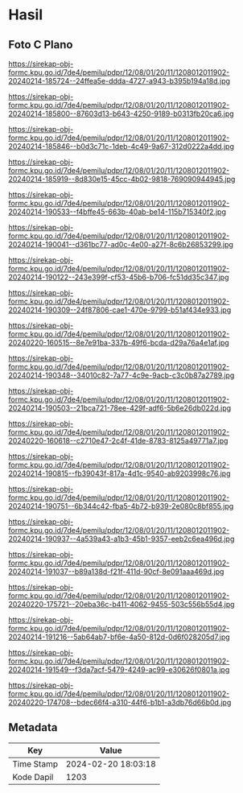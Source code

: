 # Hasil

## Foto C Plano

https://sirekap-obj-formc.kpu.go.id/7de4/pemilu/pdpr/12/08/01/20/11/1208012011902-20240214-185724--24ffea5e-ddda-4727-a943-b395b194a18d.jpg

https://sirekap-obj-formc.kpu.go.id/7de4/pemilu/pdpr/12/08/01/20/11/1208012011902-20240214-185800--87603d13-b643-4250-9189-b0313fb20ca6.jpg

https://sirekap-obj-formc.kpu.go.id/7de4/pemilu/pdpr/12/08/01/20/11/1208012011902-20240214-185846--b0d3c71c-1deb-4c49-9a67-312d0222a4dd.jpg

https://sirekap-obj-formc.kpu.go.id/7de4/pemilu/pdpr/12/08/01/20/11/1208012011902-20240214-185919--8d830e15-45cc-4b02-9818-769090944945.jpg

https://sirekap-obj-formc.kpu.go.id/7de4/pemilu/pdpr/12/08/01/20/11/1208012011902-20240214-190533--f4bffe45-663b-40ab-be14-115b715340f2.jpg

https://sirekap-obj-formc.kpu.go.id/7de4/pemilu/pdpr/12/08/01/20/11/1208012011902-20240214-190041--d361bc77-ad0c-4e00-a27f-8c6b26853299.jpg

https://sirekap-obj-formc.kpu.go.id/7de4/pemilu/pdpr/12/08/01/20/11/1208012011902-20240214-190122--243e399f-cf53-45b6-b706-fc51dd35c347.jpg

https://sirekap-obj-formc.kpu.go.id/7de4/pemilu/pdpr/12/08/01/20/11/1208012011902-20240214-190309--24f87806-cae1-470e-9799-b51af434e933.jpg

https://sirekap-obj-formc.kpu.go.id/7de4/pemilu/pdpr/12/08/01/20/11/1208012011902-20240220-160515--8e7e91ba-337b-49f6-bcda-d29a76a4e1af.jpg

https://sirekap-obj-formc.kpu.go.id/7de4/pemilu/pdpr/12/08/01/20/11/1208012011902-20240214-190348--34010c82-7a77-4c9e-9acb-c3c0b87a2789.jpg

https://sirekap-obj-formc.kpu.go.id/7de4/pemilu/pdpr/12/08/01/20/11/1208012011902-20240214-190503--21bca721-78ee-429f-adf6-5b6e26db022d.jpg

https://sirekap-obj-formc.kpu.go.id/7de4/pemilu/pdpr/12/08/01/20/11/1208012011902-20240220-160618--c2710e47-2c4f-41de-8783-8125a49771a7.jpg

https://sirekap-obj-formc.kpu.go.id/7de4/pemilu/pdpr/12/08/01/20/11/1208012011902-20240214-190815--fb39043f-817a-4d1c-9540-ab9203998c76.jpg

https://sirekap-obj-formc.kpu.go.id/7de4/pemilu/pdpr/12/08/01/20/11/1208012011902-20240214-190751--6b344c42-fba5-4b72-b939-2e080c8bf855.jpg

https://sirekap-obj-formc.kpu.go.id/7de4/pemilu/pdpr/12/08/01/20/11/1208012011902-20240214-190937--4a539a43-a1b3-45b1-9357-eeb2c6ea496d.jpg

https://sirekap-obj-formc.kpu.go.id/7de4/pemilu/pdpr/12/08/01/20/11/1208012011902-20240214-191037--b89a138d-f21f-411d-90cf-8e091aaa469d.jpg

https://sirekap-obj-formc.kpu.go.id/7de4/pemilu/pdpr/12/08/01/20/11/1208012011902-20240220-175721--20eba36c-b411-4062-9455-503c556b55d4.jpg

https://sirekap-obj-formc.kpu.go.id/7de4/pemilu/pdpr/12/08/01/20/11/1208012011902-20240214-191216--5ab64ab7-bf6e-4a50-812d-0d6f028205d7.jpg

https://sirekap-obj-formc.kpu.go.id/7de4/pemilu/pdpr/12/08/01/20/11/1208012011902-20240214-191549--f3da7acf-5479-4249-ac99-e30626f0801a.jpg

https://sirekap-obj-formc.kpu.go.id/7de4/pemilu/pdpr/12/08/01/20/11/1208012011902-20240220-174708--bdec66f4-a310-44f6-b1b1-a3db76d66b0d.jpg


## Metadata

| Key        | Value               |
| ---------- | ------------------- |
| Time Stamp | 2024-02-20 18:03:18 |
| Kode Dapil | 1203                |



